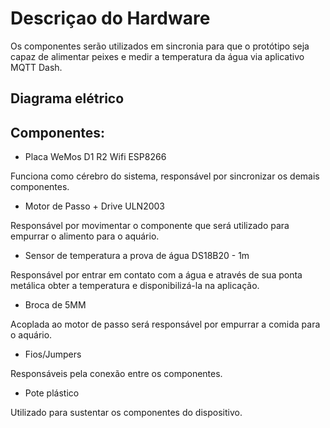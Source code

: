 # Descriçao do Hardware

Os componentes serão utilizados em sincronia para que o protótipo seja capaz de alimentar peixes e medir a temperatura da água via aplicativo MQTT Dash.

## Diagrama elétrico

## Componentes:
* Placa WeMos D1 R2 Wifi ESP8266

Funciona como cérebro do sistema, responsável por sincronizar os demais componentes.

* Motor de Passo + Drive ULN2003

Responsável por movimentar o componente que será utilizado para empurrar o alimento para o aquário.

* Sensor de temperatura a prova de água DS18B20 - 1m

Responsável por entrar em contato com a água e através de sua ponta metálica obter a temperatura e disponibilizá-la na aplicação.

* Broca de 5MM

Acoplada ao motor de passo será responsável por empurrar a comida para o aquário.

* Fios/Jumpers

Responsáveis pela conexão entre os componentes.

* Pote plástico

Utilizado para sustentar os componentes do dispositivo.

